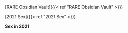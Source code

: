 [RARE Obsidian Vault]({{< ref "RARE Obsidian Vault" >}})

[2021 Sex]({{< ref "2021 Sex" >}})



**Sex in 2021**

